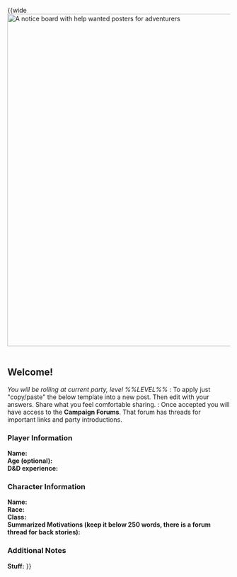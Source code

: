 <!-- Apply Here -->
<!-- Post in Forums 4/4 -->

<!-- %%LEVEL%% -->

<!-- Reference URLS -->
[Homebrewery]: https://homebrewery.naturalcrit.com/ "Naturalcrit's Homebrewery V3.0.0"
[Repo Files]: https://github.com/Tougher-Together-DnD/common-game-assets/tree/main/campaign-details "Tougher Together Files"
[Repo Raw Path]: https://raw.githubusercontent.com/Tougher-Together-DnD/common-game-assets/main/campaign-details/images/ "Incomplete path; add image filename"

<!-- Images -->
[Main Banner]: https://raw.githubusercontent.com/Tougher-Together-DnD/common-game-assets/main/campaign-details/images/apply-here-banner.webp#banner "A notice board with help wanted posters for adventurers"

<style>
/* CSS style for NaturalCrit's Homebrewery V3.0.0 */
.page { background-color: transparent; }
.page#p1{ text-align:left; }
.page#p1:after{ display:none; }
.page p+p { margin-top:.2em; }
.page blockquote { margin-top:1em; margin-bottom:2em; }
.page h1, .page h2, .page h3, .page h4, sup, span { color:#006699; }
span { font-weight:bold; }
ul li { line-height:2; }
.page table tbody tr td { border:1px solid #1C6EA4; text-align:left; }
th:empty { display:none; }

/* css for markdown */
img[src*="#banner"] { display:block; margin-left:auto; margin-right:auto; width:750px; }
</style>

{{wide
![][Main Banner]
<br>

## Welcome!
*You will be rolling at current party, level %%LEVEL%%*
:
To apply just "copy/paste" the below template into a new post. Then edit with your answers. Share what you feel comfortable sharing.
:
Once accepted you will have access to the **Campaign Forums**. That forum has threads for important links and party introductions. 

### Player Information
**Name:**  
**Age (optional):**  
**D&D experience:**

### Character Information
**Name:**  
**Race:**  
**Class:**  
**Summarized Motivations (keep it below 250 words, there is a forum thread for back stories):**

### Additional Notes
**Stuff:**
}}